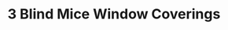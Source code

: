 ---
title: "3 Blind Mice Window Coverings"
url: /laguna-niguel/3-blind-mice-window-coverings/
shop: window blind
---